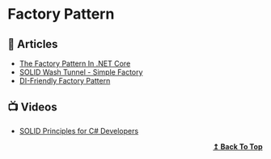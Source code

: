 # Factory Pattern

## 📕 Articles

- [The Factory Pattern In .NET Core](https://dotnetcoretutorials.com/2019/10/15/the-factory-pattern-in-net-core/)
- [SOLID Wash Tunnel - Simple Factory](https://www.ledjonbehluli.com/posts/wash-tunnel/simple_factory/)
- [DI-Friendly Factory Pattern](https://www.davidguida.net/di-friendly-factory-pattern)
## 📺 Videos

- [SOLID Principles for C# Developers](https://www.pluralsight.com/courses/csharp-solid-principles)

<div align="right">
  <b><a href="#contents">↥ Back To Top</a></b>
</div>
